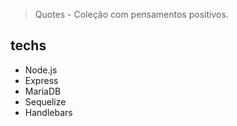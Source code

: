 > Quotes - Coleção com pensamentos positivos.

## techs
- Node.js
- Express
- MariaDB
- Sequelize
- Handlebars